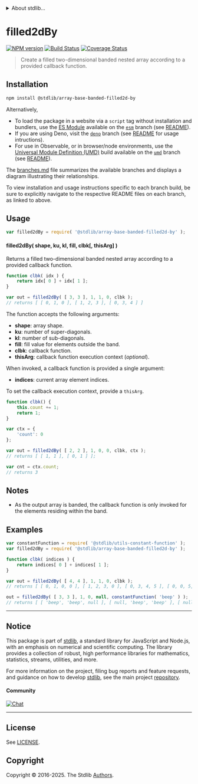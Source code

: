 <!--

@license Apache-2.0

Copyright (c) 2025 The Stdlib Authors.

Licensed under the Apache License, Version 2.0 (the "License");
you may not use this file except in compliance with the License.
You may obtain a copy of the License at

   http://www.apache.org/licenses/LICENSE-2.0

Unless required by applicable law or agreed to in writing, software
distributed under the License is distributed on an "AS IS" BASIS,
WITHOUT WARRANTIES OR CONDITIONS OF ANY KIND, either express or implied.
See the License for the specific language governing permissions and
limitations under the License.

-->


<details>
  <summary>
    About stdlib...
  </summary>
  <p>We believe in a future in which the web is a preferred environment for numerical computation. To help realize this future, we've built stdlib. stdlib is a standard library, with an emphasis on numerical and scientific computation, written in JavaScript (and C) for execution in browsers and in Node.js.</p>
  <p>The library is fully decomposable, being architected in such a way that you can swap out and mix and match APIs and functionality to cater to your exact preferences and use cases.</p>
  <p>When you use stdlib, you can be absolutely certain that you are using the most thorough, rigorous, well-written, studied, documented, tested, measured, and high-quality code out there.</p>
  <p>To join us in bringing numerical computing to the web, get started by checking us out on <a href="https://github.com/stdlib-js/stdlib">GitHub</a>, and please consider <a href="https://opencollective.com/stdlib">financially supporting stdlib</a>. We greatly appreciate your continued support!</p>
</details>

# filled2dBy

[![NPM version][npm-image]][npm-url] [![Build Status][test-image]][test-url] [![Coverage Status][coverage-image]][coverage-url] <!-- [![dependencies][dependencies-image]][dependencies-url] -->

> Create a filled two-dimensional banded nested array according to a provided callback function.

<!-- Section to include introductory text. Make sure to keep an empty line after the intro `section` element and another before the `/section` close. -->

<section class="intro">

</section>

<!-- /.intro -->

<!-- Package usage documentation. -->

<section class="installation">

## Installation

```bash
npm install @stdlib/array-base-banded-filled2d-by
```

Alternatively,

-   To load the package in a website via a `script` tag without installation and bundlers, use the [ES Module][es-module] available on the [`esm`][esm-url] branch (see [README][esm-readme]).
-   If you are using Deno, visit the [`deno`][deno-url] branch (see [README][deno-readme] for usage intructions).
-   For use in Observable, or in browser/node environments, use the [Universal Module Definition (UMD)][umd] build available on the [`umd`][umd-url] branch (see [README][umd-readme]).

The [branches.md][branches-url] file summarizes the available branches and displays a diagram illustrating their relationships.

To view installation and usage instructions specific to each branch build, be sure to explicitly navigate to the respective README files on each branch, as linked to above.

</section>

<section class="usage">

## Usage

```javascript
var filled2dBy = require( '@stdlib/array-base-banded-filled2d-by' );
```

#### filled2dBy( shape, ku, kl, fill, clbk\[, thisArg] )

Returns a filled two-dimensional banded nested array according to a provided callback function.

```javascript
function clbk( idx ) {
    return idx[ 0 ] + idx[ 1 ];
}

var out = filled2dBy( [ 3, 3 ], 1, 1, 0, clbk );
// returns [ [ 0, 1, 0 ], [ 1, 2, 3 ], [ 0, 3, 4 ] ]
```

The function accepts the following arguments:

-   **shape**: array shape.
-   **ku**: number of super-diagonals.
-   **kl**: number of sub-diagonals.
-   **fill**: fill value for elements outside the band.
-   **clbk**: callback function.
-   **thisArg**: callback function execution context (_optional_).

When invoked, a callback function is provided a single argument:

-   **indices**: current array element indices.

To set the callback execution context, provide a `thisArg`.

<!-- eslint-disable no-invalid-this -->

```javascript
function clbk() {
    this.count += 1;
    return 1;
}

var ctx = {
    'count': 0
};

var out = filled2dBy( [ 2, 2 ], 1, 0, 0, clbk, ctx );
// returns [ [ 1, 1 ], [ 0, 1 ] ];

var cnt = ctx.count;
// returns 3
```

</section>

<!-- /.usage -->

<!-- Package usage notes. Make sure to keep an empty line after the `section` element and another before the `/section` close. -->

<section class="notes">

## Notes

-   As the output array is banded, the callback function is only invoked for the elements residing within the band.

</section>

<!-- /.notes -->

<!-- Package usage examples. -->

<section class="examples">

## Examples

<!-- eslint no-undef: "error" -->

```javascript
var constantFunction = require( '@stdlib/utils-constant-function' );
var filled2dBy = require( '@stdlib/array-base-banded-filled2d-by' );

function clbk( indices ) {
    return indices[ 0 ] + indices[ 1 ];
}

var out = filled2dBy( [ 4, 4 ], 1, 1, 0, clbk );
// returns [ [ 0, 1, 0, 0 ], [ 1, 2, 3, 0 ], [ 0, 3, 4, 5 ], [ 0, 0, 5, 6 ] ]

out = filled2dBy( [ 3, 3 ], 1, 0, null, constantFunction( 'beep' ) );
// returns [ [ 'beep', 'beep', null ], [ null, 'beep', 'beep' ], [ null, null, 'beep' ] ]
```

</section>

<!-- /.examples -->

<!-- Section to include cited references. If references are included, add a horizontal rule *before* the section. Make sure to keep an empty line after the `section` element and another before the `/section` close. -->

<section class="references">

</section>

<!-- /.references -->

<!-- Section for related `stdlib` packages. Do not manually edit this section, as it is automatically populated. -->

<section class="related">

</section>

<!-- /.related -->

<!-- Section for all links. Make sure to keep an empty line after the `section` element and another before the `/section` close. -->


<section class="main-repo" >

* * *

## Notice

This package is part of [stdlib][stdlib], a standard library for JavaScript and Node.js, with an emphasis on numerical and scientific computing. The library provides a collection of robust, high performance libraries for mathematics, statistics, streams, utilities, and more.

For more information on the project, filing bug reports and feature requests, and guidance on how to develop [stdlib][stdlib], see the main project [repository][stdlib].

#### Community

[![Chat][chat-image]][chat-url]

---

## License

See [LICENSE][stdlib-license].


## Copyright

Copyright &copy; 2016-2025. The Stdlib [Authors][stdlib-authors].

</section>

<!-- /.stdlib -->

<!-- Section for all links. Make sure to keep an empty line after the `section` element and another before the `/section` close. -->

<section class="links">

[npm-image]: http://img.shields.io/npm/v/@stdlib/array-base-banded-filled2d-by.svg
[npm-url]: https://npmjs.org/package/@stdlib/array-base-banded-filled2d-by

[test-image]: https://github.com/stdlib-js/array-base-banded-filled2d-by/actions/workflows/test.yml/badge.svg?branch=main
[test-url]: https://github.com/stdlib-js/array-base-banded-filled2d-by/actions/workflows/test.yml?query=branch:main

[coverage-image]: https://img.shields.io/codecov/c/github/stdlib-js/array-base-banded-filled2d-by/main.svg
[coverage-url]: https://codecov.io/github/stdlib-js/array-base-banded-filled2d-by?branch=main

<!--

[dependencies-image]: https://img.shields.io/david/stdlib-js/array-base-banded-filled2d-by.svg
[dependencies-url]: https://david-dm.org/stdlib-js/array-base-banded-filled2d-by/main

-->

[chat-image]: https://img.shields.io/gitter/room/stdlib-js/stdlib.svg
[chat-url]: https://app.gitter.im/#/room/#stdlib-js_stdlib:gitter.im

[stdlib]: https://github.com/stdlib-js/stdlib

[stdlib-authors]: https://github.com/stdlib-js/stdlib/graphs/contributors

[umd]: https://github.com/umdjs/umd
[es-module]: https://developer.mozilla.org/en-US/docs/Web/JavaScript/Guide/Modules

[deno-url]: https://github.com/stdlib-js/array-base-banded-filled2d-by/tree/deno
[deno-readme]: https://github.com/stdlib-js/array-base-banded-filled2d-by/blob/deno/README.md
[umd-url]: https://github.com/stdlib-js/array-base-banded-filled2d-by/tree/umd
[umd-readme]: https://github.com/stdlib-js/array-base-banded-filled2d-by/blob/umd/README.md
[esm-url]: https://github.com/stdlib-js/array-base-banded-filled2d-by/tree/esm
[esm-readme]: https://github.com/stdlib-js/array-base-banded-filled2d-by/blob/esm/README.md
[branches-url]: https://github.com/stdlib-js/array-base-banded-filled2d-by/blob/main/branches.md

[stdlib-license]: https://raw.githubusercontent.com/stdlib-js/array-base-banded-filled2d-by/main/LICENSE

</section>

<!-- /.links -->
